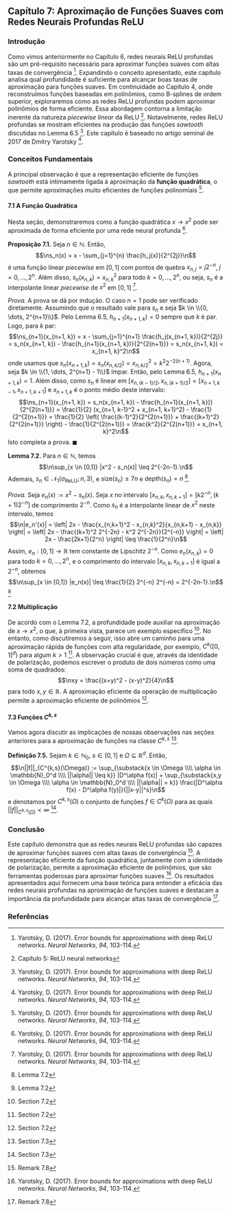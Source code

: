 ## Capítulo 7: Aproximação de Funções Suaves com Redes Neurais Profundas ReLU

### Introdução
Como vimos anteriormente no Capítulo 6, redes neurais ReLU profundas são um pré-requisito necessário para aproximar funções suaves com altas taxas de convergência [^77]. Expandindo o conceito apresentado, este capítulo analisa qual profundidade é suficiente para alcançar boas taxas de aproximação para funções suaves. Em continuidade ao Capítulo 4, onde reconstruímos funções baseadas em polinômios, como B-splines de ordem superior, exploraremos como as redes ReLU profundas podem aproximar polinômios de forma eficiente. Essa abordagem contorna a limitação inerente da natureza *piecewise linear* da ReLU [^1]. Notavelmente, redes ReLU profundas se mostram eficientes na produção das funções *sawtooth* discutidas no Lemma 6.5 [^77]. Este capítulo é baseado no artigo seminal de 2017 de Dmitry Yarotsky [^77].

### Conceitos Fundamentais

A principal observação é que a representação eficiente de funções *sawtooth* está intimamente ligada à aproximação da **função quadrática**, o que permite aproximações muito eficientes de funções polinomiais [^77].

#### 7.1 A Função Quadrática
Nesta seção, demonstraremos como a função quadrática $x \rightarrow x^2$ pode ser aproximada de forma eficiente por uma rede neural profunda [^77].

**Proposição 7.1.** Seja $n \in \mathbb{N}$. Então,
$$\ns_n(x) = x - \sum_{j=1}^{n} \frac{h_j(x)}{2^{2j}}\n$$
é uma função linear *piecewise* em $[0,1]$ com pontos de quebra $x_{n,j} = j2^{-n}$, $j = 0, \dots, 2^n$. Além disso, $s_n(x_{n,k}) = x_{n,k}^2$ para todo $k = 0, \dots, 2^n$, ou seja, $s_n$ é a interpolante linear *piecewise* de $x^2$ em $[0,1]$ [^77].

*Prova.* A prova se dá por indução. O caso $n=1$ pode ser verificado diretamente. Assumindo que o resultado vale para $s_n$ e seja $k \in \\{0, \dots, 2^{n+1}\\}$. Pelo Lemma 6.5, $h_{n+1}(x_{n+1, k})=0$ sempre que $k$ é par. Logo, para $k$ par:
$$\ns_{n+1}(x_{n+1, k}) = x - \sum_{j=1}^{n+1} \frac{h_j(x_{n+1, k})}{2^{2j}} = s_n(x_{n+1, k}) - \frac{h_{n+1}(x_{n+1, k})}{2^{2(n+1)}} = s_n(x_{n+1, k}) = x_{n+1, k}^2\n$$
onde usamos que $s_n(x_{n+1, k})=s_n(x_{n, k/2}) = x_{n, k/2}^2 = k^2 2^{-2(n+1)}$. Agora, seja $k \in \\{1, \dots, 2^{n+1} - 1\\}$ ímpar. Então, pelo Lemma 6.5, $h_{n+1}(x_{n+1, k}) = 1$. Além disso, como $s_n$ é linear em $[x_{n, (k-1)/2}, x_{n, (k+1)/2}] = [x_{n+1, k-1}, x_{n+1, k+1}]$ e $x_{n+1, k}$ é o ponto médio deste intervalo:
$$\ns_{n+1}(x_{n+1, k}) = s_n(x_{n+1, k}) - \frac{h_{n+1}(x_{n+1, k})}{2^{2(n+1)}} = \frac{1}{2} (x_{n+1, k-1}^2 + x_{n+1, k+1}^2) - \frac{1}{2^{2(n+1)}} = \frac{1}{2} \left( \frac{(k-1)^2}{2^{2(n+1)}} + \frac{(k+1)^2}{2^{2(n+1)}} \right) - \frac{1}{2^{2(n+1)}} = \frac{k^2}{2^{2(n+1)}} = x_{n+1, k}^2\n$$
Isto completa a prova. $\blacksquare$

**Lemma 7.2.** Para $n \in \mathbb{N}$, temos
$$\n\sup_{x \in [0,1]} |x^2 - s_n(x)| \leq 2^{-2n-1}.\n$$
Ademais, $s_n \in \mathcal{N}_1(\sigma_{\text{ReLU}}; n, 3)$, e $\text{size}(s_n) \leq 7n$ e $\text{depth}(s_n) = n$ [^78].

*Prova.* Seja $e_n(x) := x^2 - s_n(x)$. Seja $x$ no intervalo $[x_{n,k}, x_{n,k+1}] = [k2^{-n}, (k+1)2^{-n}]$ de comprimento $2^{-n}$. Como $s_n$ é a interpolante linear de $x^2$ neste intervalo, temos
$$\n|e_n'(x)| = \left| 2x - \frac{x_{n,k+1}^2 - x_{n,k}^2}{x_{n,k+1} - x_{n,k}} \right| = \left| 2x - \frac{(k+1)^2 2^{-2n} - k^2 2^{-2n}}{2^{-n}} \right| = \left| 2x - \frac{2k+1}{2^n} \right| \leq \frac{1}{2^n}\n$$
Assim, $e_n: [0,1] \rightarrow \mathbb{R}$ tem constante de Lipschitz $2^{-n}$. Como $e_n(x_{n,k}) = 0$ para todo $k = 0, \dots, 2^n$, e o comprimento do intervalo $[x_{n,k}, x_{n,k+1}]$ é igual a $2^{-n}$, obtemos
$$\n\sup_{x \in [0,1]} |e_n(x)| \leq \frac{1}{2} 2^{-n} 2^{-n} = 2^{-2n-1}.\n$$
[^78]

#### 7.2 Multiplicação

De acordo com o Lemma 7.2, a profundidade pode auxiliar na aproximação de $x \rightarrow x^2$, o que, à primeira vista, parece um exemplo específico [^79]. No entanto, como discutiremos a seguir, isso abre um caminho para uma aproximação rápida de funções com alta regularidade, por exemplo, $C^k([0,1]^d)$ para algum $k > 1$ [^79]. A observação crucial é que, através da identidade de polarização, podemos escrever o produto de dois números como uma soma de quadrados:
$$\nxy = \frac{(x+y)^2 - (x-y)^2}{4}\n$$
para todo $x, y \in \mathbb{R}$. A aproximação eficiente da operação de multiplicação permite a aproximação eficiente de polinômios [^79].

#### 7.3 Funções $C^{k,s}$

Vamos agora discutir as implicações de nossas observações nas seções anteriores para a aproximação de funções na classe $C^{k,s}$ [^81].

**Definição 7.5.** Sejam $k \in \mathbb{N}_0$, $s \in [0,1]$ e $\Omega \subseteq \mathbb{R}^d$. Então,
$$\n||f||_{C^{k,s}(\Omega)} := \sup_{\substack{x \in \Omega \\\\ \alpha \in \mathbb{N}_0^d \\\\ ||\alpha|| \leq k}} |D^\alpha f(x)| + \sup_{\substack{x,y \in \Omega \\\\ \alpha \in \mathbb{N}_0^d \\\\ ||\alpha|| = k}} \frac{|D^\alpha f(x) - D^\alpha f(y)|}{||x-y||^s}\n$$
e denotamos por $C^{k,s}(\Omega)$ o conjunto de funções $f \in C^k(\Omega)$ para as quais $||f||_{C^{k,s}(\Omega)} < \infty$ [^81].

### Conclusão
Este capítulo demonstra que as redes neurais ReLU profundas são capazes de aproximar funções suaves com altas taxas de convergência [^86]. A representação eficiente da função quadrática, juntamente com a identidade de polarização, permite a aproximação eficiente de polinômios, que são ferramentas poderosas para aproximar funções suaves [^77]. Os resultados apresentados aqui fornecem uma base teórica para entender a eficácia das redes neurais profundas na aproximação de funções suaves e destacam a importância da profundidade para alcançar altas taxas de convergência [^86].

### Referências
[^1]: Capítulo 5: ReLU neural networks
[^77]: Yarotsky, D. (2017). Error bounds for approximations with deep ReLU networks. *Neural Networks*, *94*, 103-114.
[^78]: Lemma 7.2
[^79]: Section 7.2
[^81]: Section 7.3
[^86]: Remark 7.8
<!-- END -->